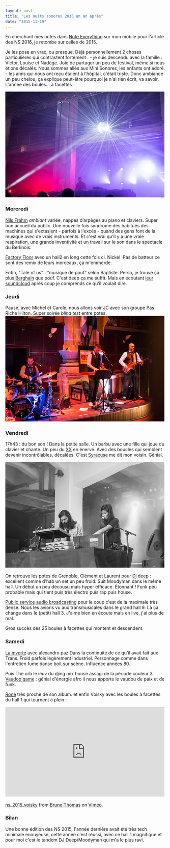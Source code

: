 ```yaml
---
layout: post
title: "Les nuits sonores 2015 un an après"
date: "2015-11-19"
---
```


En cherchant mes notes dans [Note Everything](https://play.google.com/store/apps/details?id=de.softxperience.android.noteeverything) sur mon mobile pour l'article des NS 2016, je retombe sur celles de 2015.

Je les pose en vrac, ou presque. Déjà personnellement 2 choses particulières qui contrastent fortement : - je suis descendu avec la famille : Victor, Louise et Nadège. Joie de partager un peu de festival, même si nous étions décalés. Nous sommes allés aux Mini Sonores, les enfants ont adoré. - les amis qui nous ont reçu étaient à l’hôpital, c'était triste. Donc ambiance un peu chelou, ça explique peut-être pourquoi je n'ai rien écrit, va savoir. L'année des boules... à facettes

[![IMGP0220](images/27117733135_5318b2315c.jpg)](https://www.flickr.com/photos/31719094@N04/27117733135/in/album-72157666136238023/ "IMGP0220")
<script async src="//embedr.flickr.com/assets/client-code.js" charset="utf-8"></script>

### Mercredi

[Nils Frahm](https://soundcloud.com/nils_frahm) _ambiant_ variée, nappes d’arpèges au piano et claviers. Super bon accueil du public. Une nouvelle fois syndrome des habitués des machines qui s'extasient - parfois à l'excès - quand des gens font de la musique avec de vrais instruments. Et c'est vrai qu'il y a une vraie respiration, une grande inventivité et un travail sur le son dans le spectacle du Berlinois.

[Factory Floor](https://soundcloud.com/factory-floor) avec un hall2 en long cette fois ci. Nickel. Pas de batteur ce sont des remix de leurs morceaux, ça m'emmerde.

Enfin, "Tale of us" : "musique de pouf" selon Baptiste. Perso, je trouve ça plus [Berghain](http://berghain.de/) que pouf. C'est deep ça me suffit. Mais en écoutant [leur soundcloud](https://soundcloud.com/taleofus) après coup je comprends ce qu'il voulait dire.

### Jeudi

Pause, avec Michel et Carole, nous allons voir JC avec son groupe Pas Riche Hilton. Super soirée _blind test_ entre potes. [![IMGP0212](images/27023224922_faf4622368.jpg)](https://www.flickr.com/photos/31719094@N04/27023224922/in/album-72157666136238023/ "IMGP0212")
<script async src="//embedr.flickr.com/assets/client-code.js" charset="utf-8"></script>

### Vendredi

17h43 : du bon son ! Dans la petite salle. Un barbu avec une fille qui joue du clavier et chante. Un peu du [XX](http://www.thexx.info/) en énervé. Avec des boucles qui semblent devenir incontrôlables, décalées. C'est [Syracuse](https://soundcloud.com/syracuse-886138881) me dit mon voisin. Génial.

[![IMGP0222](images/27049213391_09f3008c55.jpg)](https://www.flickr.com/photos/31719094@N04/27049213391/in/album-72157666136238023/ "IMGP0222")
<script async src="//embedr.flickr.com/assets/client-code.js" charset="utf-8"></script>

On retrouve les potes de Grenoble, Clément et Laurent pour [Dj deep](http://www.djdeep.com/) : excellent comme d'hab un set un peu froid. Suit Moodyman dans le même hall. Un début un peu décousu mais hyper efficace. Étonnant ! Funk peu probable mais qui tient puis très électro puis rap puis house.

[Public service audio broadcasting](https://soundcloud.com/psbhq) pour le coup c'est de la maximale très dense. Nous les avions vu aux transmusicales dans le grand hall 9. Là ça change dans le (petit) hall 3. J'aime bien en écoute mais en live, j'ai plus de mal.

Gros succès des 25 boules à facettes qui montent et descendent.

### Samedi

[La mverte](https://soundcloud.com/la-mverte) avec alexandro paz Dans la continuité de ce qu'il avait fait aux Trans. Froid parfois légèrement industriel. Personnage comme dans l'entretien fume danse boit sur scène. Influence années 80.

Puis The orb le ieuv du djing mix house assagi de la période couleur 3. [Vaudoo game](https://soundcloud.com/apiafo-n) : génial d'énergie afro il nous apporte le vaudou de paix et de funk.

[Rone](https://soundcloud.com/rone-music) très proche de son album. et enfin Voisky avec les boules à facettes du hall 1 qui tournent à plein : 

<iframe src="https://player.vimeo.com/video/167346064" width="500" height="281" frameborder="0" webkitallowfullscreen mozallowfullscreen="" allowfullscreen=""></iframe>

[ns\_2015\_voisky](https://vimeo.com/167346064) from [Bruno Thomas](https://vimeo.com/bamthomas) on [Vimeo](https://vimeo.com).

### Bilan

Une bonne édition des NS 2015, l'année dernière avait été très tech minimale ennuyeuse, cette année c'est réussi, avec ce hall 1 magnifique et pour moi c'est le tandem DJ Deep/Moodyman qui m'a le plus ravi.
